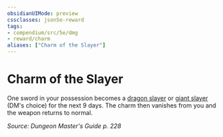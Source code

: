 ```yaml
---
obsidianUIMode: preview
cssclasses: json5e-reward
tags:
- compendium/src/5e/dmg
- reward/charm
aliases: ["Charm of the Slayer"]
---
```

# Charm of the Slayer

One sword in your possession becomes a [dragon slayer](compendium/items/dragon-slayer.md) or [giant slayer](compendium/items/giant-slayer.md) (DM's choice) for the next 9 days. The charm then vanishes from you and the weapon returns to normal.

*Source: Dungeon Master's Guide p. 228*